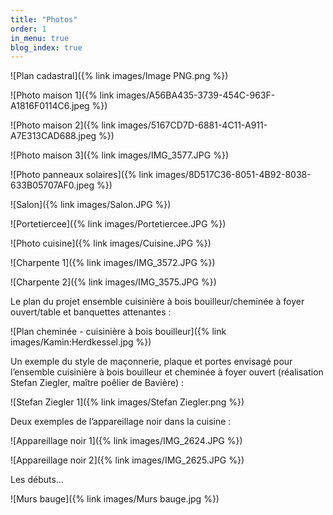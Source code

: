 ```yaml
---
title: "Photos"
order: 1
in_menu: true
blog_index: true
---
```

![Plan cadastral]({% link images/Image PNG.png %})

![Photo maison 1]({% link images/A56BA435-3739-454C-963F-A1816F0114C6.jpeg %})    

![Photo maison 2]({% link images/5167CD7D-6881-4C11-A911-A7E313CAD688.jpeg %})  

![Photo maison 3]({% link images/IMG_3577.JPG %})  

![Photo panneaux solaires]({% link images/8D517C36-8051-4B92-8038-633B05707AF0.jpeg %})  

![Salon]({% link images/Salon.JPG %}) 

![Portetiercee]({% link images/Portetiercee.JPG %})

![Photo cuisine]({% link images/Cuisine.JPG %})

![Charpente 1]({% link images/IMG_3572.JPG %})  

![Charpente 2]({% link images/IMG_3575.JPG %})  


Le plan du projet ensemble cuisinière à bois bouilleur/cheminée à foyer ouvert/table et banquettes attenantes :  

![Plan cheminée - cuisinière à bois bouilleur]({% link images/Kamin:Herdkessel.jpg %})  


Un exemple du style de maçonnerie, plaque et portes envisagé pour l’ensemble cuisinière à bois bouilleur et cheminée à foyer ouvert (réalisation Stefan Ziegler, maître poêlier de Bavière) :  

![Stefan Ziegler 1]({% link images/Stefan Ziegler.png %})  


Deux exemples de l’appareillage noir dans la cuisine :  

![Appareillage noir 1]({% link images/IMG_2624.JPG %})  

![Appareillage noir 2]({% link images/IMG_2625.JPG %}) 


Les débuts…

![Murs bauge]({% link images/Murs bauge.jpg %}) 